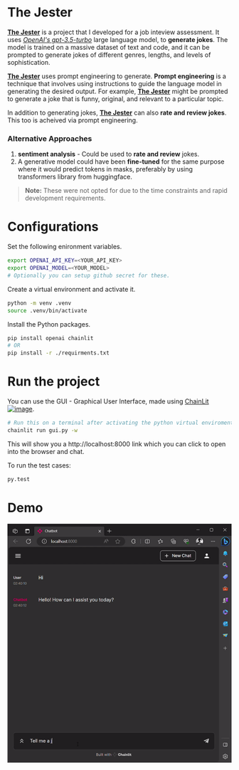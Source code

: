 # **The Jester**

**[The Jester](.)** is a project that I developed for a job inteview assessment. It uses _[OpenAI's gpt-3.5-turbo](https://openai.com/chatgpt)_ large language model, to **generate jokes**. The model is trained on a massive dataset of text and code, and it can be prompted to generate jokes of different genres, lengths, and levels of sophistication.

**[The Jester](.)** uses prompt engineering to generate. **Prompt engineering** is a technique that involves using instructions to guide the language model in generating the desired output. For example, **[The Jester](.)** might be prompted to generate a joke that is funny, original, and relevant to a particular topic.

In addition to generating jokes, **[The Jester](.)** can also **rate and review jokes**. This too is acheived via prompt engineering.


### Alternative Approaches
1.  **sentiment analysis** - Could be used to **rate and review** jokes.
2. A generative model could have been **fine-tuned** for the same purpose where it would predict tokens in masks, preferably by using transformers library from huggingface.

> **Note:** These were not opted for due to the time constraints and rapid development requirements.


# Configurations
Set the following enironment variables.
```bash
export OPENAI_API_KEY=<YOUR_API_KEY>
export OPENAI_MODEL=<YOUR_MODEL>
# Optionally you can setup github secret for these.
```
Create a virtual environment and activate it.
```bash
python -m venv .venv
source .venv/bin/activate
```
Install the Python packages.
```bash
pip install openai chainlit
# OR
pip install -r ./requirments.txt
```


# Run the project
You can use the GUI - Graphical User Interface, made using [ChainLit ![image](https://avatars.githubusercontent.com/u/128686189?s=12&v=4)]((https://docs.chainlit.io/overview)).
```bash
# Run this on a terminal after activating the python virtual enviroment
chainlit run gui.py -w
```
This will show you a http://localhost:8000 link which you can click to open into the browser and chat.

To run the test cases:
```python
py.test
```


# Demo
![gif](./rsc/TheJester_demo.gif)